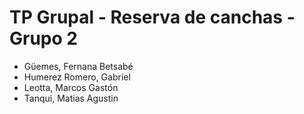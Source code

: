 
# TP Grupal - Reserva de canchas - Grupo 2

- Güemes, Fernana Betsabé
- Humerez Romero, Gabriel
- Leotta, Marcos Gastón
- Tanqui, Matias Agustin